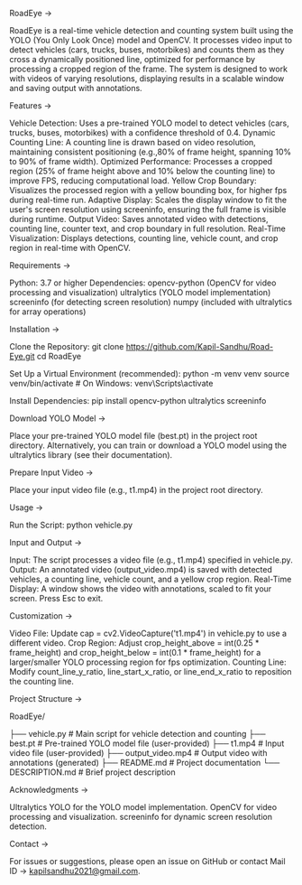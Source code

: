 RoadEye ->

RoadEye is a real-time vehicle detection and counting system built using the YOLO (You Only Look Once) model and OpenCV. It processes video input to detect vehicles (cars, trucks, buses, motorbikes) and counts them as they cross a dynamically positioned line, optimized for performance by processing a cropped region of the frame. The system is designed to work with videos of varying resolutions, displaying results in a scalable window and saving output with annotations.


Features ->

Vehicle Detection: Uses a pre-trained YOLO model to detect vehicles (cars, trucks, buses, motorbikes) with a confidence threshold of 0.4.
Dynamic Counting Line: A counting line is drawn based on video resolution, maintaining consistent positioning (e.g.,80% of frame height, spanning 10% to 90% of frame width).
Optimized Performance: Processes a cropped region (25% of frame height above and 10% below the counting line) to improve FPS, reducing computational load.
Yellow Crop Boundary: Visualizes the processed region with a yellow bounding box, for higher fps during real-time run.
Adaptive Display: Scales the display window to fit the user's screen resolution using screeninfo, ensuring the full frame is visible during runtime.
Output Video: Saves annotated video with detections, counting line, counter text, and crop boundary in full resolution.
Real-Time Visualization: Displays detections, counting line, vehicle count, and crop region in real-time with OpenCV.


Requirements ->

Python: 3.7 or higher
Dependencies:
opencv-python (OpenCV for video processing and visualization)
ultralytics (YOLO model implementation)
screeninfo (for detecting screen resolution)
numpy (included with ultralytics for array operations)


Installation ->

Clone the Repository:
git clone https://github.com/Kapil-Sandhu/Road-Eye.git
cd RoadEye

Set Up a Virtual Environment (recommended):
python -m venv venv
source venv/bin/activate  # On Windows: venv\Scripts\activate

Install Dependencies:
pip install opencv-python ultralytics screeninfo


Download YOLO Model ->

Place your pre-trained YOLO model file (best.pt) in the project root directory. Alternatively, you can train or download a YOLO model using the ultralytics library (see their documentation).


Prepare Input Video ->

Place your input video file (e.g., t1.mp4) in the project root directory.


Usage ->

Run the Script:
python vehicle.py


Input and Output ->

Input: The script processes a video file (e.g., t1.mp4) specified in vehicle.py.
Output: An annotated video (output_video.mp4) is saved with detected vehicles, a counting line, vehicle count, and a yellow crop region.
Real-Time Display: A window shows the video with annotations, scaled to fit your screen. Press Esc to exit.


Customization ->

Video File: Update cap = cv2.VideoCapture('t1.mp4') in vehicle.py to use a different video.
Crop Region: Adjust crop_height_above = int(0.25 * frame_height) and crop_height_below = int(0.1 * frame_height) for a larger/smaller YOLO processing region for fps optimization.
Counting Line: Modify count_line_y_ratio, line_start_x_ratio, or line_end_x_ratio to reposition the counting line.


Project Structure ->

RoadEye/

├── vehicle.py         # Main script for vehicle detection and counting
├── best.pt            # Pre-trained YOLO model file (user-provided)
├── t1.mp4             # Input video file (user-provided)
├── output_video.mp4   # Output video with annotations (generated)
├── README.md          # Project documentation
└── DESCRIPTION.md     # Brief project description


Acknowledgments ->

Ultralytics YOLO for the YOLO model implementation.
OpenCV for video processing and visualization.
screeninfo for dynamic screen resolution detection.


Contact ->

For issues or suggestions, please open an issue on GitHub or contact 
Mail ID -> kapilsandhu2021@gmail.com.
